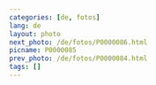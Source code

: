 ```yaml
---
categories: [de, fotos]
lang: de
layout: photo
next_photo: /de/fotos/P0000086.html
picname: P0000085
prev_photo: /de/fotos/P0000084.html
tags: []
---
```

